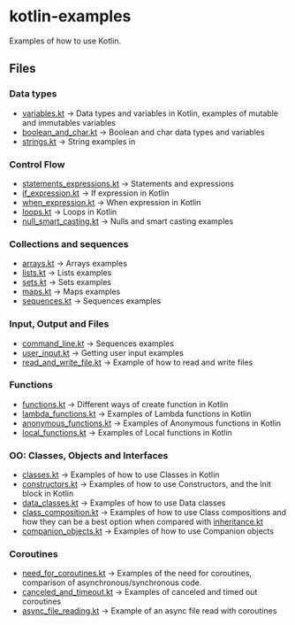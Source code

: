 # kotlin-examples

Examples of how to use Kotlin.

## Files

### Data types

- [variables.kt](src/main/kotlin/examples/data_types/variables.kt) -> Data types and variables in Kotlin, examples of mutable and 
  immutables variables
- [boolean_and_char.kt](src/main/kotlin/examples/data_types/boolean_and_char.kt) -> Boolean and char data types and variables
- [strings.kt](src/main/kotlin/examples/data_types/strings.kt) -> String examples in
  
### Control Flow

- [statements_expressions.kt](src/main/kotlin/examples/control_flow/statements_expressions.kt) -> Statements and expressions
- [if_expression.kt](src/main/kotlin/examples/control_flow/if_expression.kt) -> If expression in Kotlin
- [when_expression.kt](src/main/kotlin/examples/control_flow/when_expression.kt) -> When expression in Kotlin
- [loops.kt](src/main/kotlin/examples/control_flow/loops.kt) -> Loops in Kotlin
- [null_smart_casting.kt](src/main/kotlin/examples/control_flow/null_smart_casting.kt) -> Nulls and smart casting examples

### Collections and sequences

- [arrays.kt](src/main/kotlin/examples/collections_sequences/arrays.kt) -> Arrays examples
- [lists.kt](src/main/kotlin/examples/collections_sequences/lists.kt) -> Lists examples
- [sets.kt](src/main/kotlin/examples/collections_sequences/sets.kt) -> Sets examples
- [maps.kt](src/main/kotlin/examples/collections_sequences/maps.kt) -> Maps examples
- [sequences.kt](src/main/kotlin/examples/collections_sequences/sequences.kt) -> Sequences examples

### Input, Output and Files

- [command_line.kt](src/main/kotlin/examples/io_files/command_line.kt) -> Sequences examples
- [user_input.kt](src/main/kotlin/examples/io_files/user_input.kt) -> Getting user input examples
- [read_and_write_file.kt](src/main/kotlin/examples/io_files/read_and_write_file.kt) -> Example of how to read and write 
  files

### Functions

- [functions.kt](src/main/kotlin/examples/functions/functions.kt) -> Different ways of create function in Kotlin
- [lambda_functions.kt](src/main/kotlin/examples/functions/lambda_functions.kt) -> Examples of Lambda functions in Kotlin
- [anonymous_functions.kt](src/main/kotlin/examples/functions/anonymous_functions.kt) -> Examples of Anonymous functions 
  in Kotlin
- [local_functions.kt](src/main/kotlin/examples/functions/local_functions.kt) -> Examples of Local functions in Kotlin

### OO: Classes, Objects and Interfaces
- [classes.kt](src/main/kotlin/examples/oo/classes.kt) -> Examples of how to use Classes in Kotlin 
- [constructors.kt](src/main/kotlin/examples/oo/constructors.kt) -> Examples of how to use Constructors, and the Init 
  block in Kotlin
- [data_classes.kt](src/main/kotlin/examples/oo/data_classes.kt) -> Examples of how to use Data classes
- [class_composition.kt](src/main/kotlin/examples/oo/class_composition.kt) -> Examples of how to use Class compositions 
and how they can be a best option when compared with [inheritance.kt](src/main/kotlin/examples/oo/class_composition.kt)
- [companion_objects.kt](src/main/kotlin/examples/oo/companion_objects.kt) -> Examples of how to use Companion objects

### Coroutines

- [need_for_coroutines.kt](src/main/kotlin/examples/coroutines/need_for_coroutines.kt) -> Examples of the need for 
  coroutines, comparison of asynchronous/synchronous code.
- [canceled_and_timeout.kt](src/main/kotlin/examples/coroutines/canceled_and_timeout.kt) -> Examples of canceled and 
timed out coroutines
- [async_file_reading.kt](src/main/kotlin/examples/coroutines/async_file_reading.kt) -> Example of an async file read with coroutines
